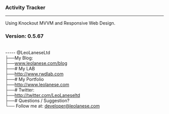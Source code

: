 ### Activity Tracker
------

Using Knockout MVVM and Responsive Web Design.

### Version: 0.5.67


<br>
-----
@LeoLaneseLtd<br>
├──My Blog:<br>
├──<a href="www.leolanese.com/blog">www.leolanese.com/blog</a><br>
├──# My LAB<br>
├──<a href="http://www.rwdlab.com">http://www.rwdlab.com</a><br>
├──# My Portfolio<br>
├──<a href="http://www.leolanese.com">http://www.leolanese.com</a><br>
├──# Twitter:<br>
├──<a href="http://twitter.com/LeoLaneseltd">http://twitter.com/LeoLaneseltd</a><br>
├──# Questions / Suggestion?<br>
└── Follow me at: <a href="mail:to">developer@leolanese.com</a><br>
